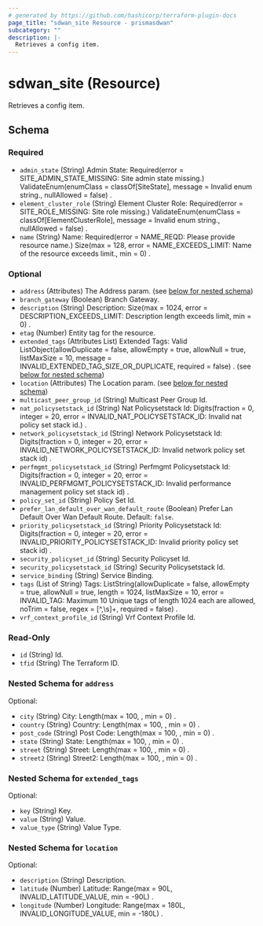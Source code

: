 ```yaml
---
# generated by https://github.com/hashicorp/terraform-plugin-docs
page_title: "sdwan_site Resource - prismasdwan"
subcategory: ""
description: |-
  Retrieves a config item.
---
```


# sdwan_site (Resource)

Retrieves a config item.



<!-- schema generated by tfplugindocs -->
## Schema

### Required

- `admin_state` (String) Admin State: Required(error = SITE_ADMIN_STATE_MISSING: Site admin state missing.) ValidateEnum(enumClass = classOf[SiteState], message = Invalid enum string., nullAllowed = false) .
- `element_cluster_role` (String) Element Cluster Role: Required(error = SITE_ROLE_MISSING: Site role missing.) ValidateEnum(enumClass = classOf[ElementClusterRole], message = Invalid enum string., nullAllowed = false) .
- `name` (String) Name: Required(error = NAME_REQD: Please provide resource name.) Size(max = 128, error = NAME_EXCEEDS_LIMIT: Name of the resource exceeds limit., min = 0) .

### Optional

- `address` (Attributes) The Address param. (see [below for nested schema](#nestedatt--address))
- `branch_gateway` (Boolean) Branch Gateway.
- `description` (String) Description: Size(max = 1024, error = DESCRIPTION_EXCEEDS_LIMIT: Description length exceeds limit, min = 0) .
- `etag` (Number) Entity tag for the resource.
- `extended_tags` (Attributes List) Extended Tags: Valid ListObject(allowDuplicate = false, allowEmpty = true, allowNull = true, listMaxSize = 10, message = INVALID_EXTENDED_TAG_SIZE_OR_DUPLICATE, required = false) . (see [below for nested schema](#nestedatt--extended_tags))
- `location` (Attributes) The Location param. (see [below for nested schema](#nestedatt--location))
- `multicast_peer_group_id` (String) Multicast Peer Group Id.
- `nat_policysetstack_id` (String) Nat Policysetstack Id: Digits(fraction = 0, integer = 20, error = INVALID_NAT_POLICYSETSTACK_ID: Invalid nat policy set stack id.) .
- `network_policysetstack_id` (String) Network Policysetstack Id: Digits(fraction = 0, integer = 20, error = INVALID_NETWORK_POLICYSETSTACK_ID: Invalid network policy set stack id) .
- `perfmgmt_policysetstack_id` (String) Perfmgmt Policysetstack Id: Digits(fraction = 0, integer = 20, error = INVALID_PERFMGMT_POLICYSETSTACK_ID: Invalid performance management policy set stack id) .
- `policy_set_id` (String) Policy Set Id.
- `prefer_lan_default_over_wan_default_route` (Boolean) Prefer Lan Default Over Wan Default Route. Default: `false`.
- `priority_policysetstack_id` (String) Priority Policysetstack Id: Digits(fraction = 0, integer = 20, error = INVALID_PRIORITY_POLICYSETSTACK_ID: Invalid priority policy set stack id) .
- `security_policyset_id` (String) Security Policyset Id.
- `security_policysetstack_id` (String) Security Policysetstack Id.
- `service_binding` (String) Service Binding.
- `tags` (List of String) Tags: ListString(allowDuplicate = false, allowEmpty = true, allowNull = true, length = 1024, listMaxSize = 10, error = INVALID_TAG: Maximum 10 Unique tags of length 1024 each are allowed, noTrim = false, regex = [^,\\s]+, required = false) .
- `vrf_context_profile_id` (String) Vrf Context Profile Id.

### Read-Only

- `id` (String) Id.
- `tfid` (String) The Terraform ID.

<a id="nestedatt--address"></a>
### Nested Schema for `address`

Optional:

- `city` (String) City: Length(max = 100, , min = 0) .
- `country` (String) Country: Length(max = 100, , min = 0) .
- `post_code` (String) Post Code: Length(max = 100, , min = 0) .
- `state` (String) State: Length(max = 100, , min = 0) .
- `street` (String) Street: Length(max = 100, , min = 0) .
- `street2` (String) Street2: Length(max = 100, , min = 0) .


<a id="nestedatt--extended_tags"></a>
### Nested Schema for `extended_tags`

Optional:

- `key` (String) Key.
- `value` (String) Value.
- `value_type` (String) Value Type.


<a id="nestedatt--location"></a>
### Nested Schema for `location`

Optional:

- `description` (String) Description.
- `latitude` (Number) Latitude: Range(max = 90L, INVALID_LATITUDE_VALUE, min = -90L) .
- `longitude` (Number) Longitude: Range(max = 180L, INVALID_LONGITUDE_VALUE, min = -180L) .
